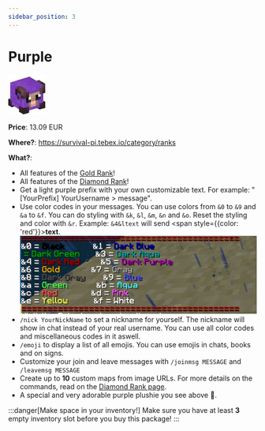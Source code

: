 ```yaml
---
sidebar_position: 3
---
```


# Purple
![11523](9e3956d771f579d5cbe17fca66a55e313bfdb0f2.jpg)

**Price**: 13.09 EUR

**Where?**: https://survival-pi.tebex.io/category/ranks

**What?**:
- All features of the [Gold Rank](gold.md)!
- All features of the [Diamond Rank](diamond.md)!
- Get a light purple prefix with your own customizable text. For example: "[YourPrefix] YourUsername > message".
- Use color codes in your messages. You can use colors from `&0` to `&9` and `&a` to `&f`. You can do styling with `&k`, `&l`, `&m`, `&n` and `&o`. Reset the styling and color with `&r`. Example: `&4&ltext` will send <span style={{color: 'red'}}>**text**</span>.
    ![alt text](a64734336ca8e1aa260faa5508be95aafcaf05eb.png)
- `/nick YourNickName` to set a nickname for yourself. The nickname will show in chat instead of your real username. You can use all color codes and miscellaneous codes in it aswell.
- `/emoji` to display a list of all emojis. You can use emojis in chats, books and on signs.
- Customize your join and leave messages with `/joinmsg MESSAGE` and `/leavemsg MESSAGE`
- Create up to **10** custom maps from image URLs. For more details on the commands, read on the [Diamond Rank page](./diamond.md).
- A special and very adorable purple plushie you see above 🥹.

:::danger[Make space in your inventory!]
Make sure you have at least **3** empty inventory slot before you buy this package!
:::